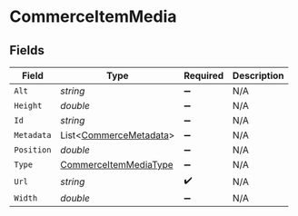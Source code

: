 # CommerceItemMedia


## Fields

| Field                                                                     | Type                                                                      | Required                                                                  | Description                                                               |
| ------------------------------------------------------------------------- | ------------------------------------------------------------------------- | ------------------------------------------------------------------------- | ------------------------------------------------------------------------- |
| `Alt`                                                                     | *string*                                                                  | :heavy_minus_sign:                                                        | N/A                                                                       |
| `Height`                                                                  | *double*                                                                  | :heavy_minus_sign:                                                        | N/A                                                                       |
| `Id`                                                                      | *string*                                                                  | :heavy_minus_sign:                                                        | N/A                                                                       |
| `Metadata`                                                                | List<[CommerceMetadata](../../Models/Components/CommerceMetadata.md)>     | :heavy_minus_sign:                                                        | N/A                                                                       |
| `Position`                                                                | *double*                                                                  | :heavy_minus_sign:                                                        | N/A                                                                       |
| `Type`                                                                    | [CommerceItemMediaType](../../Models/Components/CommerceItemMediaType.md) | :heavy_minus_sign:                                                        | N/A                                                                       |
| `Url`                                                                     | *string*                                                                  | :heavy_check_mark:                                                        | N/A                                                                       |
| `Width`                                                                   | *double*                                                                  | :heavy_minus_sign:                                                        | N/A                                                                       |